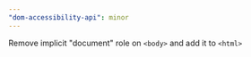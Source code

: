 ```yaml
---
"dom-accessibility-api": minor
---
```


Remove implicit "document" role on `<body>` and add it to `<html>`
